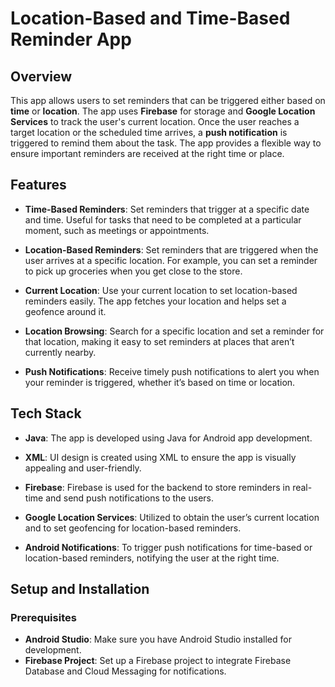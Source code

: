 # Location-Based and Time-Based Reminder App

## Overview
This app allows users to set reminders that can be triggered either based on **time** or **location**. The app uses **Firebase** for storage and **Google Location Services** to track the user's current location. Once the user reaches a target location or the scheduled time arrives, a **push notification** is triggered to remind them about the task. The app provides a flexible way to ensure important reminders are received at the right time or place.

## Features

- **Time-Based Reminders**: Set reminders that trigger at a specific date and time. Useful for tasks that need to be completed at a particular moment, such as meetings or appointments.
  
- **Location-Based Reminders**: Set reminders that are triggered when the user arrives at a specific location. For example, you can set a reminder to pick up groceries when you get close to the store.

- **Current Location**: Use your current location to set location-based reminders easily. The app fetches your location and helps set a geofence around it.

- **Location Browsing**: Search for a specific location and set a reminder for that location, making it easy to set reminders at places that aren’t currently nearby.

- **Push Notifications**: Receive timely push notifications to alert you when your reminder is triggered, whether it’s based on time or location.

## Tech Stack

- **Java**: The app is developed using Java for Android app development.

- **XML**: UI design is created using XML to ensure the app is visually appealing and user-friendly.

- **Firebase**: Firebase is used for the backend to store reminders in real-time and send push notifications to the users.

- **Google Location Services**: Utilized to obtain the user’s current location and to set geofencing for location-based reminders.

- **Android Notifications**: To trigger push notifications for time-based or location-based reminders, notifying the user at the right time.

## Setup and Installation

### Prerequisites
- **Android Studio**: Make sure you have Android Studio installed for development.
- **Firebase Project**: Set up a Firebase project to integrate Firebase Database and Cloud Messaging for notifications.

